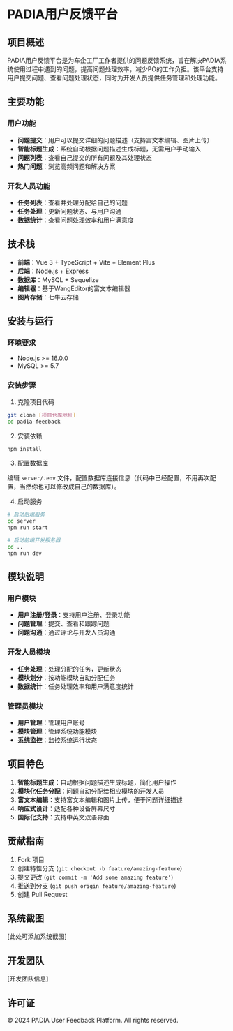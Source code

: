 # PADIA用户反馈平台

## 项目概述

PADIA用户反馈平台是为车企工厂工作者提供的问题反馈系统，旨在解决PADIA系统使用过程中遇到的问题，提高问题处理效率，减少PO的工作负担。该平台支持用户提交问题、查看问题处理状态，同时为开发人员提供任务管理和处理功能。

## 主要功能

### 用户功能

- **问题提交**：用户可以提交详细的问题描述（支持富文本编辑、图片上传）
- **智能标题生成**：系统自动根据问题描述生成标题，无需用户手动输入
- **问题列表**：查看自己提交的所有问题及其处理状态
- **热门问题**：浏览高频问题和解决方案

### 开发人员功能

- **任务列表**：查看并处理分配给自己的问题
- **任务处理**：更新问题状态、与用户沟通
- **数据统计**：查看问题处理效率和用户满意度

## 技术栈

- **前端**：Vue 3 + TypeScript + Vite + Element Plus
- **后端**：Node.js + Express
- **数据库**：MySQL + Sequelize
- **编辑器**：基于WangEditor的富文本编辑器
- **图片存储**：七牛云存储

## 安装与运行

### 环境要求

- Node.js >= 16.0.0
- MySQL >= 5.7

### 安装步骤

1. 克隆项目代码

```bash
git clone [项目仓库地址]
cd padia-feedback
```

2. 安装依赖

```bash
npm install
```

3. 配置数据库

编辑 `server/.env` 文件，配置数据库连接信息（代码中已经配置，不用再次配置，当然你也可以修改成自己的数据库）。



4. 启动服务

```bash
# 启动后端服务
cd server
npm run start

# 启动前端开发服务器
cd ..
npm run dev
```

## 模块说明

### 用户模块

- **用户注册/登录**：支持用户注册、登录功能
- **问题管理**：提交、查看和跟踪问题
- **问题沟通**：通过评论与开发人员沟通

### 开发人员模块

- **任务处理**：处理分配的任务，更新状态
- **模块划分**：按功能模块自动分配任务
- **数据统计**：任务处理效率和用户满意度统计

### 管理员模块

- **用户管理**：管理用户账号
- **模块管理**：管理系统功能模块
- **系统监控**：监控系统运行状态

## 项目特色

1. **智能标题生成**：自动根据问题描述生成标题，简化用户操作
2. **模块化任务分配**：问题自动分配给相应模块的开发人员
3. **富文本编辑**：支持富文本编辑和图片上传，便于问题详细描述
4. **响应式设计**：适配各种设备屏幕尺寸
5. **国际化支持**：支持中英文双语界面

## 贡献指南

1. Fork 项目
2. 创建特性分支 (`git checkout -b feature/amazing-feature`)
3. 提交更改 (`git commit -m 'Add some amazing feature'`)
4. 推送到分支 (`git push origin feature/amazing-feature`)
5. 创建 Pull Request

## 系统截图

[此处可添加系统截图]

## 开发团队

[开发团队信息]

## 许可证

© 2024 PADIA User Feedback Platform. All rights reserved.
